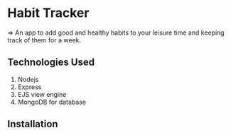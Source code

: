 # Habit Tracker

=> An app to add good and healthy habits to your leisure time and keeping track of them for a week.

## Technologies Used

   <div class="bg-blue-light">
      <ol >
         <li>Nodejs</li>
         <li>Express</li>
         <li>EJS view engine</li>
         <li>MongoDB for database</li>
      </ol>
   </div>

## Installation
